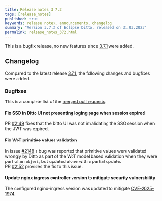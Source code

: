```yaml
---
title: Release notes 3.7.2
tags: [release_notes]
published: true
keywords: release notes, announcements, changelog
summary: "Version 3.7.2 of Eclipse Ditto, released on 31.03.2025"
permalink: release_notes_372.html
---
```


This is a bugfix release, no new features since [3.7.1](release_notes_371.html) were added.

## Changelog

Compared to the latest release [3.7.1](release_notes_371.html), the following changes and bugfixes were added.

### Bugfixes

This is a complete list of the
[merged pull requests](https://github.com/eclipse-ditto/ditto/pulls?q=is%3Apr+milestone%3A3.7.2).

#### Fix SSO in Ditto UI not presenting loging page when session expired

PR [#2149](https://github.com/eclipse-ditto/ditto/pull/2149) fixes that the Ditto UI was not invalidating the SSO session
when the JWT was expired.

#### Fix WoT primitive values validation

In issue [#2148](https://github.com/eclipse-ditto/ditto/issues/2148) a bug was reported that primitive values were 
validated wrongly by Ditto as part of the WoT model based validation when they were part of an `object`, but updated
alone with a partial update.  
PR [#2152](https://github.com/eclipse-ditto/ditto/pull/2152) provides the fix to this issue.

#### Update nginx ingress controller version to mitigate security vulnerability

The configured nginx-ingress version was updated to mitigate [CVE-2025-1974](https://kubernetes.io/blog/2025/03/24/ingress-nginx-cve-2025-1974/).
